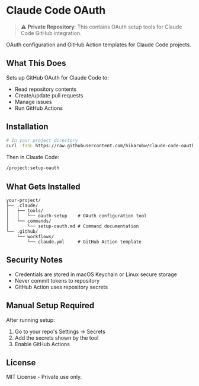 # Claude Code OAuth

> ⚠️ **Private Repository**: This contains OAuth setup tools for Claude Code GitHub integration.

OAuth configuration and GitHub Action templates for Claude Code projects.

## What This Does

Sets up GitHub OAuth for Claude Code to:
- Read repository contents
- Create/update pull requests
- Manage issues
- Run GitHub Actions

## Installation

```bash
# In your project directory
curl -fsSL https://raw.githubusercontent.com/hikarubw/claude-code-oauth/main/install.sh | bash
```

Then in Claude Code:
```bash
/project:setup-oauth
```

## What Gets Installed

```
your-project/
├── .claude/
│   ├── tools/
│   │   └── oauth-setup    # OAuth configuration tool
│   └── commands/
│       └── setup-oauth.md # Command documentation
└── .github/
    └── workflows/
        └── claude.yml     # GitHub Action template
```

## Security Notes

- Credentials are stored in macOS Keychain or Linux secure storage
- Never commit tokens to repository
- GitHub Action uses repository secrets

## Manual Setup Required

After running setup:
1. Go to your repo's Settings → Secrets
2. Add the secrets shown by the tool
3. Enable GitHub Actions

## License

MIT License - Private use only.